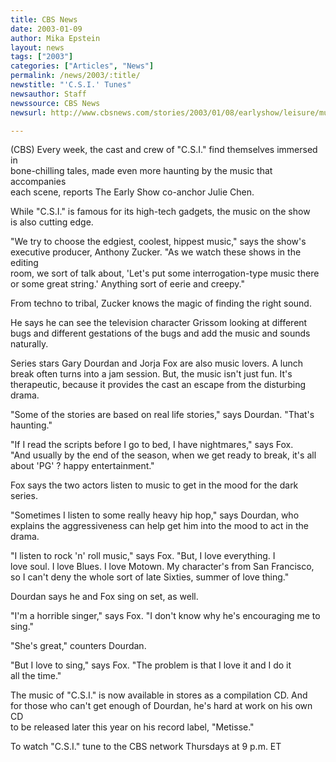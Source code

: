 ```yaml
---
title: CBS News
date: 2003-01-09
author: Mika Epstein
layout: news
tags: ["2003"]
categories: ["Articles", "News"]
permalink: /news/2003/:title/
newstitle: "'C.S.I.' Tunes"
newsauthor: Staff  
newssource: CBS News  
newsurl: http://www.cbsnews.com/stories/2003/01/08/earlyshow/leisure/music/main535780.shtml  

---
```


(CBS) Every week, the cast and crew of "C.S.I." find themselves immersed in  
bone-chilling tales, made even more haunting by the music that accompanies  
each scene, reports The Early Show co-anchor Julie Chen.

While "C.S.I." is famous for its high-tech gadgets, the music on the show  
is also cutting edge.

"We try to choose the edgiest, coolest, hippest music," says the show's  
executive producer, Anthony Zucker. "As we watch these shows in the editing  
room, we sort of talk about, 'Let's put some interrogation-type music there  
or some great string.' Anything sort of eerie and creepy."

From techno to tribal, Zucker knows the magic of finding the right sound.

He says he can see the television character Grissom looking at different  
bugs and different gestations of the bugs and add the music and sounds  
naturally.

Series stars Gary Dourdan and Jorja Fox are also music lovers. A lunch  
break often turns into a jam session. But, the music isn't just fun. It's  
therapeutic, because it provides the cast an escape from the disturbing  
drama.

"Some of the stories are based on real life stories," says Dourdan. "That's  
haunting."

"If I read the scripts before I go to bed, I have nightmares," says Fox.  
"And usually by the end of the season, when we get ready to break, it's all  
about 'PG' ? happy entertainment."

Fox says the two actors listen to music to get in the mood for the dark  
series.

"Sometimes I listen to some really heavy hip hop," says Dourdan, who  
explains the aggressiveness can help get him into the mood to act in the  
drama.

"I listen to rock 'n' roll music," says Fox. "But, I love everything. I  
love soul. I love Blues. I love Motown. My character's from San Francisco,  
so I can't deny the whole sort of late Sixties, summer of love thing."

Dourdan says he and Fox sing on set, as well.

"I'm a horrible singer," says Fox. "I don't know why he's encouraging me to  
sing."

"She's great," counters Dourdan.

"But I love to sing," says Fox. "The problem is that I love it and I do it  
all the time."

The music of "C.S.I." is now available in stores as a compilation CD. And  
for those who can't get enough of Dourdan, he's hard at work on his own CD  
to be released later this year on his record label, "Metisse."

To watch "C.S.I." tune to the CBS network Thursdays at 9 p.m. ET

